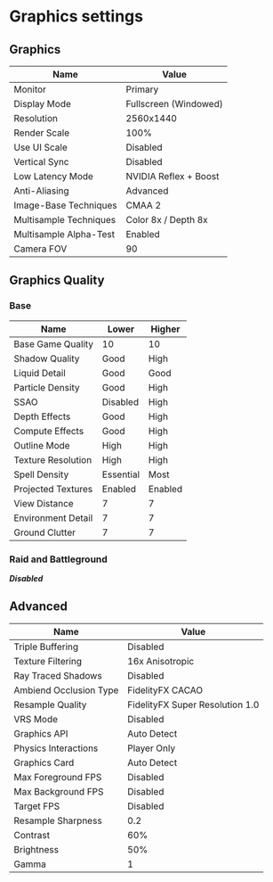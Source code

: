 # Graphics settings

## Graphics

| Name                   | Value                 |
| ---------------------- | --------------------- |
| Monitor                | Primary               |
| Display Mode           | Fullscreen (Windowed) |
| Resolution             | 2560x1440             |
| Render Scale           | 100%                  |
| Use UI Scale           | Disabled              |
| Vertical Sync          | Disabled              |
| Low Latency Mode       | NVIDIA Reflex + Boost |
| Anti-Aliasing          | Advanced              |
| Image-Base Techniques  | CMAA 2                |
| Multisample Techniques | Color 8x / Depth 8x   |
| Multisample Alpha-Test | Enabled               |
| Camera FOV             | 90                    |

## Graphics Quality

### Base

| Name               | Lower     | Higher  |
| ------------------ | --------- | ------- |
| Base Game Quality  | 10        | 10      |
| Shadow Quality     | Good      | High    |
| Liquid Detail      | Good      | Good    |
| Particle Density   | Good      | High    |
| SSAO               | Disabled  | High    |
| Depth Effects      | Good      | High    |
| Compute Effects    | Good      | High    |
| Outline Mode       | High      | High    |
| Texture Resolution | High      | High    |
| Spell Density      | Essential | Most    |
| Projected Textures | Enabled   | Enabled |
| View Distance      | 7         | 7       |
| Environment Detail | 7         | 7       |
| Ground Clutter     | 7         | 7       |

### Raid and Battleground

**_Disabled_**

## Advanced

| Name                   | Value                           |
| ---------------------- | ------------------------------- |
| Triple Buffering       | Disabled                        |
| Texture Filtering      | 16x Anisotropic                 |
| Ray Traced Shadows     | Disabled                        |
| Ambiend Occlusion Type | FidelityFX CACAO                |
| Resample Quality       | FidelityFX Super Resolution 1.0 |
| VRS Mode               | Disabled                        |
| Graphics API           | Auto Detect                     |
| Physics Interactions   | Player Only                     |
| Graphics Card          | Auto Detect                     |
| Max Foreground FPS     | Disabled                        |
| Max Background FPS     | Disabled                        |
| Target FPS             | Disabled                        |
| Resample Sharpness     | 0.2                             |
| Contrast               | 60%                             |
| Brightness             | 50%                             |
| Gamma                  | 1                               |
